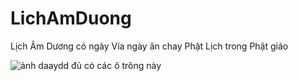 # LichAmDuong
Lịch Âm Dương có ngày Vía ngày ăn chay Phật Lịch trong Phật giáo 


![ảnh daaydd đủ có các ô trông này](https://github.com/user-attachments/assets/c01ac667-b824-4586-b41f-1a64e7d1fefe)

